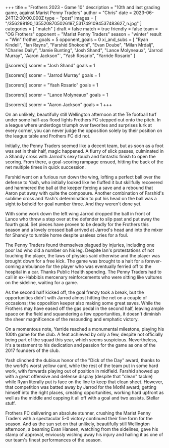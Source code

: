 +++
title = "Frothers 2023 - Game 10"
description = "10th and last grading game, against Marist Penny Traders"
author = "Chris"
date = 2023-06-24T12:00:00.000Z
type = "post"
images = [ "/356298190_1355208705026197_5317491094537483627_n.jpg" ]
categories = [ "match" ]
draft = false
match = true
friendly = false
team = "OG Frothers"
opponent = "Marist Penny Traders"
season = "winter"
result = "Win"
frother_goals = 5
opponent_goals = 0
xi_and_subs = [
  "Ryan Kindell",
  "Ian Rayns",
  "Farshid Shokoohi",
  "Evan Doube",
  "Milan Mrdalj",
  "Charles Daily",
  "Jamie Bunting",
  "Josh Shand",
  "Lance Molyneaux",
  "Jarrod Murray",
  "Aaron Jackson"`,
  "Yash Rosario",
  "Yarride Rosario"
]

[[scorers]]
scorer = "Josh Shand"
goals = 1

[[scorers]]
scorer = "Jarrod Murray"
goals = 1

[[scorers]]
scorer = "Yash Rosario"
goals = 1

[[scorers]]
scorer = "Lance Molyneaux"
goals = 1

[[scorers]]
scorer = "Aaron Jackson"
goals = 1
+++

On an unlikely, beautifully still Wellington afternoon at the Te football turf under some half-ass flood lights Frothers FC stepped out onto the pitch. In a league where underdogs triumph over favorites and surprises lurk at every corner, you can never judge the opposition solely by their position on the league table and Frothers FC did not.

Initially, the Penny Traders seemed like a decent team, but as soon as a foot was set in their half, magic happened. A flurry of slick passes, culminated in a Shandy cross with Jarrod's sexy touch and fantastic finish to open the scoring. From there, a goal-scoring rampage ensued, hitting the back of the net multiple times in quick succession.

Farshid went on a furious run down the wing, lofting a perfect ball over the defense to Yash, who initially looked like he fluffed it but skillfully recovered and hammered the ball at the keeper forcing a save and a rebound that Aaron put away with quite the composure. Another combination of Farshid's sublime cross and Yash's determination to put his head on the ball was a sight to behold for goal number three. And they weren't done yet. 

With some work down the left wing Jarrod dropped the ball in front of Lance who threw a step over at the defender to slip past and put away the fourth goal. Set pieces have proven to be deadly for the Frothers this season and a lovely crossed ball arrived at Jarrod's head and into the mixer for Shandy to tumble home despite useless cries for a foul.

The Penny Traders found themselves plagued by injuries, including one poor lad who did a number on his leg. Despite Ian's protestations of not touching the player, the laws of physics said otherwise and the player was brought down for a free kick. The game was brought to a halt for a forever-coming ambulance for the player who was eventually ferried off to the hospital in a car. Thanks Public Health spending. The Penny Traders had to call in ex-Habbibis mercenary reinforcements who were sitting like vultures on the sideline, waiting for a game. 

As the second half kicked off, the goal frenzy took a break, but the opportunities didn't with Jarrod almost hitting the net on a couple of occasions; the opposition keeper also making some great saves. While the Frothers may have eased off the gas pedal in the second half, leaving ample space on the field and squandering a few opportunities, it doesn't diminish the sheer magnificence of the resounding and emphatic victory.  

On a momentous note, Yarride reached a monumental milestone, playing his 100th game for the club. A feat achieved by only a few, despite not officially being part of the squad this year, which seems suspicious. Nevertheless, it's a testament to his dedication and passion for the game as one of the 2017 founders of the club. 

Yash clinched the dubious honor of the "Dick of the Day" award, thanks to the world's worst yellow card, while the rest of the team put in some hard work, with forwards playing out of position in midfield. Farshid showed up with a great offensive and defense display (despite that "clean" tackle) while Ryan literally put is face on the line to keep that clean sheet. However, that competition was batted away by Jarrod for the MotM award; getting himself into the right places, creating opportunities, working hard upfront as well as the middle and capping it all off with a goal and two assists. Stellar stuff.

Frothers FC delivering an absolute stunner, crushing the Marist Penny Traders with a spectacular 5-0 victory continued their fine form for the season. And as the sun set on that unlikely, beautifully still Wellington afternoon, a beaming Evan Hansen, watching from the sidelines, gave his stamp of approval, enviously wishing away his injury and hailing it as one of our team's finest performances of the season.
